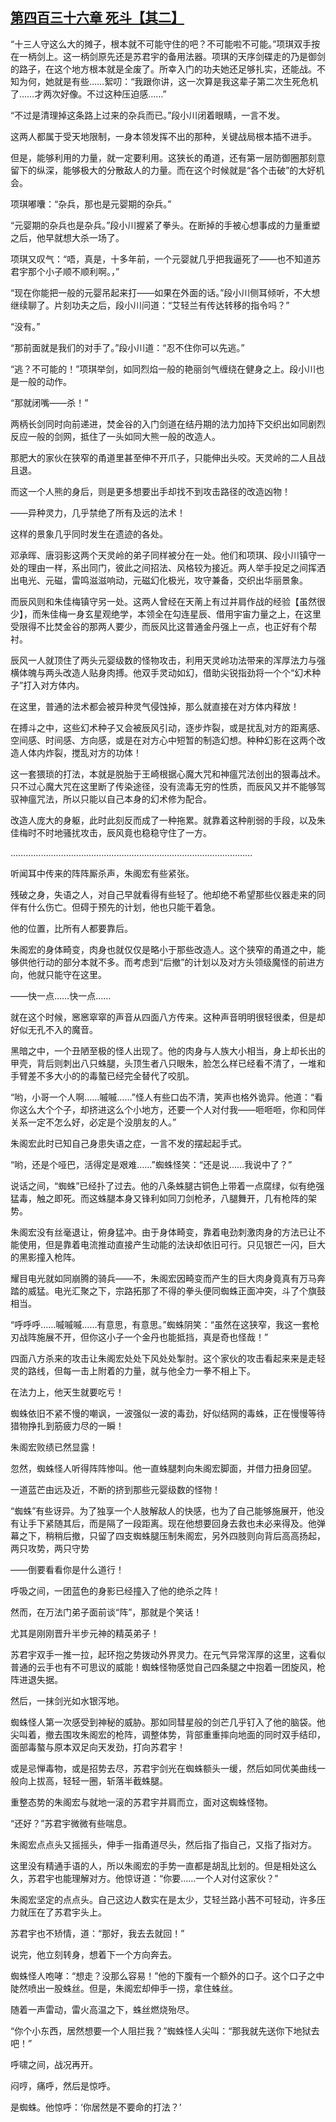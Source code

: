 ## [第四百三十六章 死斗【其二】](https://www.xxbiquge.com/11_11207/9198337.html)


  “十三人守这么大的摊子，根本就不可能守住的吧？不可能啦不可能。”项琪双手按在一柄剑上。这一柄剑原先还是苏君宇的备用法器。项琪的天序剑碟走的乃是御剑的路子，在这个地方根本就是全废了。所幸入门的功夫她还足够扎实，还能战。不知为何，她就是有些……絮叨：“我跟你讲，这一次算是我这辈子第二次生死危机了……才两次好像。不过这种压迫感……”

  “不过是清理掉这条路上过来的杂兵而已。”段小川闭着眼睛，一言不发。

  这两人都属于受天地限制，一身本领发挥不出的那种，关键战局根本插不进手。

  但是，能够利用的力量，就一定要利用。这狭长的甬道，还有第一层防御圈那刻意留下的纵深，能够极大的分散敌人的力量。而在这个时候就是“各个击破”的大好机会。

  项琪嘟囔：“杂兵，那也是元婴期的杂兵。”

  “元婴期的杂兵也是杂兵。”段小川握紧了拳头。在断掉的手被心想事成的力量重塑之后，他早就想大杀一场了。

  项琪又叹气：“唔，真是，十多年前，一个元婴就几乎把我逼死了——也不知道苏君宇那个小子顺不顺利啊。，”

  “现在你能把一般的元婴吊起来打——如果在外面的话。”段小川侧耳倾听，不大想继续聊了。片刻功夫之后，段小川问道：“艾轻兰有传达转移的指令吗？”

  “没有。”

  “那前面就是我们的对手了。”段小川道：“忍不住你可以先逃。”

  “逃？不可能的！”项琪举剑，如同烈焰一般的艳丽剑气缠绕在健身之上。段小川也是一般的动作。

  “那就闭嘴——杀！”

  两柄长剑同时向前递进，焚金谷的入门剑道在结丹期的法力加持下交织出如同剧烈反应一般的剑网，抵住了一头如同大熊一般的改造人。

  那肥大的家伙在狭窄的甬道里甚至伸不开爪子，只能伸出头咬。天灵岭的二人且战且退。

  而这一个人熊的身后，则是更多想要出手却找不到攻击路径的改造凶物！

  ——异种灵力，几乎禁绝了所有及远的法术！

  这样的景象几乎同时发生在遗迹的各处。

  邓承晖、唐羽影这两个天灵岭的弟子同样被分在一处。他们和项琪、段小川镇守一处的理由一样，系出同门，彼此之间招法、风格较为接近。两人举手投足之间挥洒出电光、元磁，雷鸣滋滋响动，元磁幻化极光，攻守兼备，交织出华丽景象。

  而辰风则和朱佳梅镇守另一处。这两人曾经在天萳上有过并肩作战的经验【虽然很少】，而朱佳梅一身玄星观绝学，本领全在勾连星辰、借用宇宙力量之上，在这里受限得不比焚金谷的那两人要少，而辰风比这普通金丹强上一点，也正好有个帮衬。

  辰风一人就顶住了两头元婴级数的怪物攻击，利用天灵岭功法带来的浑厚法力与强横体魄与两头改造人贴身肉搏。他双手灵动如幻，借助尖锐指劲将一个个“幻术种子”打入对方体内。

  在这里，普通的法术都会被异种灵气侵蚀掉，那么就直接在对方体内释放！

  在搏斗之中，这些幻术种子又会被辰风引动，逐步炸裂，或是扰乱对方的距离感、空间感、时间感、方向感，或是在对方心中短暂的制造幻想。种种幻影在这两个改造人体内炸裂，搅乱对方的功体！

  这一套猥琐的打法，本就是脱胎于王崎根据心魔大咒和神瘟咒法创出的狠毒战术。只不过心魔大咒在这里断了传染途径，没有流毒无穷的性质，而辰风又并不能够驾驭神瘟咒法，所以只能以自己本身的幻术修为配合。

  改造人庞大的身躯，此时此刻反而成了一种拖累。就靠着这种削弱的手段，以及朱佳梅时不时地骚扰攻击，辰风竟也稳稳守住了一方。

  ……………………………………………………………………………………

  听闻耳中传来的阵阵厮杀声，朱阁宏有些紧张。

  残破之身，失语之人，对自己早就看得有些轻了。他却绝不希望那些仪器走来的同伴有什么伤亡。但碍于预先的计划，他也只能干着急。

  他的位置，比所有人都要靠后。

  朱阁宏的身体畸变，肉身也就仅仅是略小于那些改造人。这个狭窄的甬道之中，能够供他行动的部分本就不多。而考虑到“后撤”的计划以及对方头领级魔怪的前进方向，他就只能守在这里。

  ——快一点……快一点……

  就在这个时候，窸窸窣窣的声音从四面八方传来。这种声音明明很轻很柔，但是却好似无孔不入的魔音。

  黑暗之中，一个丑陋至极的怪人出现了。他的肉身与人族大小相当，身上却长出的甲壳，背后则刺出八只蛛腿，头顶生者八只眼朱，脸怎么样已经看不清了，一堆和手臂差不多大小的的毒螯已经完全替代了咬肌。

  “哟，小哥一个人啊……嘁嘁……”怪人有些口齿不清，笑声也格外诡异。他道：“看你这么大个个子，却挤进这么个小地方，还要一个人对付我——咂咂咂，你和同伴关系一定不怎么好，必定是个没朋友的人。”

  朱阁宏此时已知自己身患失语之症，一言不发的摆起起手式。

  “哟，还是个哑巴，活得定是艰难……”蜘蛛怪笑：“还是说……我说中了？”

  说话之间，“蜘蛛”已经扑了过去。他的八条蛛腿古铜色上带着一点腐绿，似有绝强猛毒，触之即死。而这蛛腿本身又锋利如同刀剑枪矛，八腿舞开，几有枪阵的架势。

  朱阁宏没有丝毫退让，俯身猛冲。由于身体畸变，靠着电劲刺激肉身的方法已让不能使用，但是靠着电流推动直接产生动能的法诀却依旧可行。只见银芒一闪，巨大的黑影撞入枪阵。

  耀目电光就如同崩腾的骑兵——不，朱阁宏因畸变而产生的巨大肉身竟真有万马奔踏的威猛。电光汇聚之下，宗路拓那了不得的拳头便同蜘蛛正面冲突，斗了个旗鼓相当。

  “呼呼呼……嘁嘁嘁……有意思，有意思。”蜘蛛阴笑：“虽然在这狭窄，我这一套枪刃战阵施展不开，但你这小子一个金丹也能抵挡，真是奇也怪哉！”

  四面八方杀来的攻击让朱阁宏处处下风处处掣肘。这个家伙的攻击看起来来是走轻灵的路线，但每一击上附着的力量，就与他全力一拳不相上下。

  在法力上，他天生就要吃亏！

  蜘蛛依旧不紧不慢的嘲讽，一波强似一波的毒劲，好似结网的毒蛛，正在慢慢等待猎物挣扎到筋疲力尽的一瞬！

  朱阁宏败绩已然显露！

  忽然，蜘蛛怪人听得阵阵惨叫。他一直蛛腿刺向朱阁宏脚面，并借力扭身回望。

  一道蓝芒由远及近，不断的挤到那些元婴级数的怪物！

  “蜘蛛”有些讶异。为了独享一个人肢解敌人的快感，也为了自己能够施展开，他没有让手下紧随其后，而是隔了一段距离。现在他想要回身去救也未必来得及。他弹幕之下，稍稍后撤，只留了四支蜘蛛腿压制朱阁宏，另外四肢则向背后高高扬起，两只攻势，两只守势

  ——倒要看看你是什么道行！

  呼吸之间，一团蓝色的身影已经撞入了他的绝杀之阵！

  然而，在万法门弟子面前谈“阵”，那就是个笑话！

  尤其是刚刚晋升半步元神的精英弟子！

  苏君宇双手一推一拉，起环抱之势拨动外界灵力。在元气异常浑厚的这里，这看似普通的云手也有不可思议的威能！蜘蛛怪物感觉自己四条腿之中抱着一团旋风，枪阵进退失据。

  然后，一抹剑光如水银泻地。

  蜘蛛怪人第一次感受到神秘的威胁。那如同彗星般的剑芒几乎钉入了他的脑袋。他尖叫着，撤去围攻朱阁宏的枪阵，调整体势，背部重重摔向地面的同时双手结印，面部毒螯与原本双足向天发劲，打向苏君宇！

  或是忌惮毒物，或是招势去尽，苏君宇剑光在蜘蛛额头一缓，然后如同优美曲线一般向上拔高，轻轻一圈，斩落半截蛛腿。

  重整态势的朱阁宏与就地一滚的苏君宇并肩而立，面对这蜘蛛怪物。

  “还好？”苏君宇微微有些喘息。

  朱阁宏点点头又摇摇头，伸手一指甬道尽头，然后指了指自己，又指了指对方。

  这里没有精通手语的人，所以朱阁宏的手势一直都是胡乱比划的。但是相处这么久，苏君宇也能理解对方。他惊讶道：“你要……一个人对付这家伙？”

  朱阁宏坚定的点点头。自己这边人数实在是太少，艾轻兰路小茜不可轻动，许多压力就压在了苏君宇头上。

  苏君宇也不矫情，道：“那好，我去去就回！”

  说完，他立刻转身，想着下一个方向奔去。

  蜘蛛怪人咆哮：“想走？没那么容易！”他的下腹有一个额外的口子。这个口子之中陡然喷出一股蛛丝。但是，朱阁宏却伸手一捞，拿住蛛丝。

  随着一声雷动，雷火高温之下，蛛丝燃烧殆尽。

  “你个小东西，居然想要一个人阻拦我？”蜘蛛怪人尖叫：“那我就先送你下地狱去吧！”

  呼啸之间，战况再开。

  闷哼，痛呼，然后是惊呼。

  是蜘蛛。他惊呼：‘你居然是不要命的打法？’

